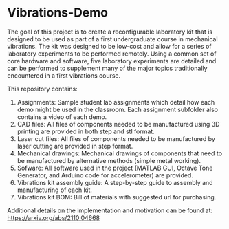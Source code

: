 # Vibrations-Demo
The goal of this project is to create a reconfigurable laboratory kit that is designed to be used as part of a first undergraduate course in mechanical vibrations. The kit was designed to be low-cost and allow for a series of laboratory experiments to be performed remotely. Using a common set of core hardware and software, five laboratory experiments are detailed and can be performed to supplement many of the major topics traditionally encountered in a first vibrations course. 

This repository contains:
1. Assignments: Sample student lab assignments which detail how each demo might be used in the classroom. Each assignment subfolder also contains a video of each demo.
2. CAD files: All files of components needed to be manufactured using 3D printing are provided in both step and stl format. 
3. Laser cut files: All files of components needed to be manufactured by laser cutting are provided in step format.
4. Mechanical drawings: Mechanical drawings of components that need to be manufactured by alternative methods (simple metal working). 
5. Sofware: All software used in the project (MATLAB GUI, Octave Tone Generator, and Arduino code for accelerometer) are provided. 
6. Vibrations kit assembly guide: A step-by-step guide to assembly and manufacturing of each kit.
7. Vibrations kit BOM: Bill of materials with suggested url for purchasing. 

Additional details on the implementation and motivation can be found at: https://arxiv.org/abs/2110.04668
